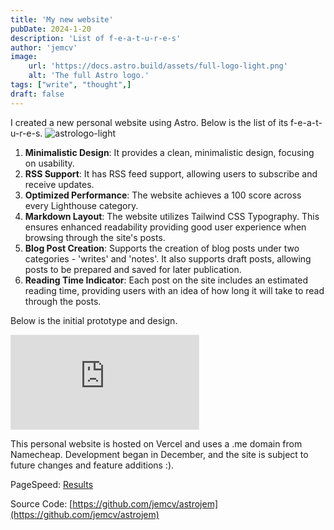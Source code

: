 ```yaml
---
title: 'My new website'
pubDate: 2024-1-20
description: 'List of f-e-a-t-u-r-e-s'
author: 'jemcv'
image:
    url: 'https://docs.astro.build/assets/full-logo-light.png'
    alt: 'The full Astro logo.'
tags: ["write", "thought",]
draft: false
---
```


I created a new personal website using Astro. Below is the list of its f-e-a-t-u-r-e-s.
![astrologo-light](https://docs.astro.build/assets/full-logo-light.png)

1. **Minimalistic Design**: It provides a clean, minimalistic design, focusing on usability.
2. **RSS Support**: It has RSS feed support, allowing users to subscribe and receive updates.
3. **Optimized Performance**: The website achieves a 100 score across every Lighthouse category.
4. **Markdown Layout**: The website utilizes Tailwind CSS Typography. This ensures enhanced readability providing good user experience when browsing through the site's posts.
5. **Blog Post Creation**: Supports the creation of blog posts under two categories - 'writes' and 'notes'. It also supports draft posts, allowing posts to be prepared and saved for later publication.
6. **Reading Time Indicator**: Each post on the site includes an estimated reading time, providing users with an idea of how long it will take to read through the posts.

Below is the initial prototype and design.

<iframe class="w-full aspect-video" style="border: 1px solid rgba(0, 0, 0, 0.1);" src="https://www.figma.com/embed?embed_host=share&url=https%3A%2F%2Fwww.figma.com%2Ffile%2FJxmraYp50JntSU1SKYZNpr%2FUntitled%3Ftype%3Ddesign%26node-id%3D0%253A1%26mode%3Ddesign%26t%3D8wyu0QnaeyLF7UCM-1" allowfullscreen></iframe>

This personal website is hosted on Vercel and uses a .me domain from Namecheap. Development began in December, and the site is subject to future changes and feature additions :). 

PageSpeed: [Results](https://pagespeed.web.dev/analysis/https-jemcv-me/8x1tytl1vv)

Source Code: [https://github.com/jemcv/astrojem](https://github.com/jemcv/astrojem)

